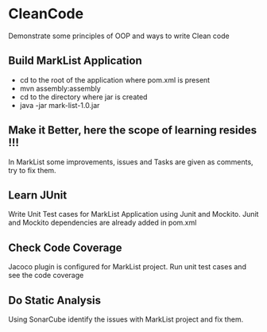 # CleanCode
Demonstrate some principles of OOP and ways to write Clean code

## Build MarkList Application
   * cd to the root of the application where pom.xml is present
   * mvn assembly:assembly
   * cd to the directory where jar is created
   * java -jar mark-list-1.0.jar

## Make it Better, here the scope of learning resides !!!
In MarkList some improvements, issues and Tasks are given as comments, try to fix them.

## Learn JUnit
Write Unit Test cases for MarkList Application using Junit and Mockito.
Junit and Mockito dependencies are already added in pom.xml

## Check Code Coverage
Jacoco plugin is configured for MarkList project. Run unit test cases and see the code coverage

## Do Static Analysis
Using SonarCube identify the issues with MarkList project and fix them.